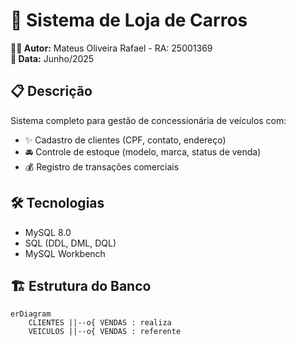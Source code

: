 # 🚗 Sistema de Loja de Carros

**👨‍💻 Autor:** Mateus Oliveira Rafael - RA: 25001369  
**📅 Data:** Junho/2025  

## 📋 Descrição
Sistema completo para gestão de concessionária de veículos com:
- ✨ Cadastro de clientes (CPF, contato, endereço)
- 🚘 Controle de estoque (modelo, marca, status de venda)
- 💰 Registro de transações comerciais

## 🛠 Tecnologias
- MySQL 8.0
- SQL (DDL, DML, DQL)
- MySQL Workbench

## 🏗️ Estrutura do Banco
```mermaid
erDiagram
    CLIENTES ||--o{ VENDAS : realiza
    VEICULOS ||--o{ VENDAS : referente